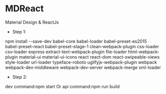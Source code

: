 # MDReact
Material Design &amp; ReactJs

* Step 1:

npm install --save-dev babel-core babel-loader babel-preset-es2015 babel-preset-react babel-preset-stage-1 clean-webpack-plugin css-loader csv-loader express extract-text-webpack-plugin file-loader html-webpack-plugin material-ui material-ui-icons react react-dom react-swipeable-views style-loader url-loader typeface-roboto uglifyjs-webpack-plugin webpack webpack-dev-middleware webpack-dev-server webpack-merge xml-loader

* Step 2:

dev command:npm start
Or
api command:npm run build
